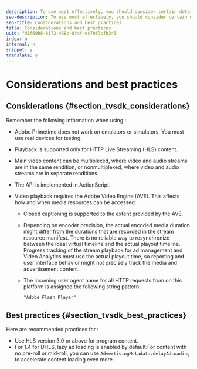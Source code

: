 ```yaml
---
description: To use most effectively, you should consider certain details of its operation and follow certain best practices.
seo-description: To use most effectively, you should consider certain details of its operation and follow certain best practices.
seo-title: Considerations and best practices
title: Considerations and best practices
uuid: fd1f69b8-8372-488b-8faf-ec70f7cfb345
index: n
internal: n
snippet: y
translate: y
---
```


# Considerations and best practices


## Considerations {#section_tvsdk_considerations}

Remember the following information when using  <!-- PH element: phrases/primetime-sdk-name --> :
* Adobe Primetime does not work on emulators or simulators. You must use real devices for testing.

* Playback is supported only for HTTP Live Streaming (HLS) content.
* Main video content can be multiplexed, where video and audio streams are in the same rendition, or nonmultiplexed, where video and audio streams are in separate renditions.
* The  <!-- PH element: phrases/primetime-sdk-name --> API is implemented in ActionScript.
* Video playback requires the Adobe Video Engine (AVE). This affects how and when media resources can be accessed: 
    * Closed captioning is supported to the extent provided by the AVE.
    * Depending on encoder precision, the actual encoded media duration might differ from the durations that are recorded in the stream resource manifest. There is no reliable way to resynchronize between the ideal virtual timeline and the actual playout timeline. Progress tracking of the stream playback for ad management and Video Analytics must use the actual playout time, so reporting and user interface behavior might not precisely track the media and advertisement content.

    * The incoming user agent name for all HTTP requests from  <!-- PH element: phrases/primetime-sdk-name --> on this platform is assigned the following string pattern:    
      ```
      "Adobe Flash Player"
      ```




## Best practices {#section_tvsdk_best_practices}

Here are recommended practices for  <!-- PH element: phrases/primetime-sdk-name --> :
* Use HLS version 3.0 or above for program content.
* For  <!-- PH element: phrases/primetime-sdk-name --> 1.4 for DHLS, lazy ad loading is enabled by default.For content with no pre-roll or mid-roll, you can use `AdvertisingMetadata.delayAdLoading` to accelerate content loading even more. 



